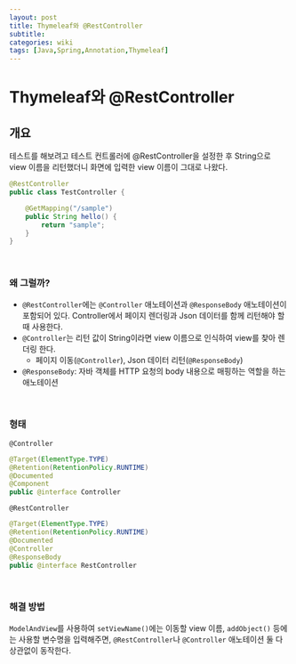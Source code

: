```yaml
---
layout: post
title: Thymeleaf와 @RestController
subtitle: 
categories: wiki
tags: [Java,Spring,Annotation,Thymeleaf]
---
```


# Thymeleaf와 @RestController

## 개요
테스트를 해보려고 테스트 컨트롤러에 @RestController을 설정한 후 String으로 view 이름을 리턴했더니 화면에 입력한 view 이름이 그대로 나왔다.
```java
@RestController
public class TestController {

    @GetMapping("/sample")
    public String hello() {
        return "sample";
    }
}
```
<br/>


### 왜 그럴까?
- `@RestController`에는 `@Controller` 애노테이션과 `@ResponseBody` 애노테이션이 포함되어 있다. Controller에서 페이지 렌더링과 Json 데이터를 함께 리턴해야 할 때 사용한다.
- `@Controller`는 리턴 값이 String이라면 view 이름으로 인식하여 view를 찾아 렌더링 한다.
    - 페이지 이동(`@Controller`), Json 데이터 리턴(`@ResponseBody`)
- `@ResponseBody`: 자바 객체를 HTTP 요청의 body 내용으로 매핑하는 역할을 하는 애노테이션
<br/>


### 형태
`@Controller`
```java
@Target(ElementType.TYPE)
@Retention(RetentionPolicy.RUNTIME)
@Documented
@Component
public @interface Controller
```
`@RestController`
```java
@Target(ElementType.TYPE)
@Retention(RetentionPolicy.RUNTIME)
@Documented
@Controller
@ResponseBody
public @interface RestController
```
<br/>


### 해결 방법
`ModelAndView`를 사용하여 `setViewName()`에는 이동할 view 이름, `addObject()` 등에는 사용할 변수명을 입력해주면, `@RestController`나 `@Controller` 애노테이션 둘 다 상관없이 동작한다.